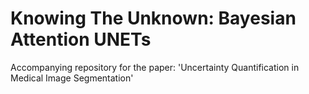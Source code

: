 # Knowing The Unknown: Bayesian Attention UNETs
Accompanying repository for the paper: 'Uncertainty Quantification in Medical Image Segmentation' 
